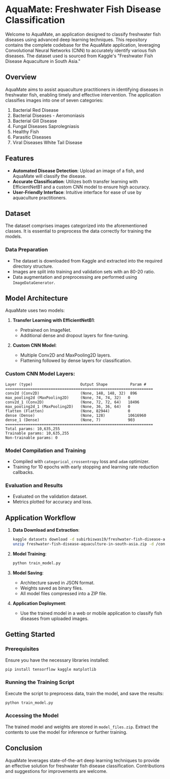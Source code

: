# AquaMate: Freshwater Fish Disease Classification

Welcome to AquaMate, an application designed to classify freshwater fish diseases using advanced deep learning techniques. This repository contains the complete codebase for the AquaMate application, leveraging Convolutional Neural Networks (CNN) to accurately identify various fish diseases. The dataset used is sourced from Kaggle's "Freshwater Fish Disease Aquaculture in South Asia."

## Overview

AquaMate aims to assist aquaculture practitioners in identifying diseases in freshwater fish, enabling timely and effective intervention. The application classifies images into one of seven categories:

1. Bacterial Red Disease
2. Bacterial Diseases - Aeromoniasis
3. Bacterial Gill Disease
4. Fungal Diseases Saprolegniasis
5. Healthy Fish
6. Parasitic Diseases
7. Viral Diseases White Tail Disease

## Features

- **Automated Disease Detection**: Upload an image of a fish, and AquaMate will classify the disease.
- **Accurate Classification**: Utilizes both transfer learning with EfficientNetB1 and a custom CNN model to ensure high accuracy.
- **User-Friendly Interface**: Intuitive interface for ease of use by aquaculture practitioners.

## Dataset

The dataset comprises images categorized into the aforementioned classes. It is essential to preprocess the data correctly for training the models.

### Data Preparation

- The dataset is downloaded from Kaggle and extracted into the required directory structure.
- Images are split into training and validation sets with an 80-20 ratio.
- Data augmentation and preprocessing are performed using `ImageDataGenerator`.

## Model Architecture

AquaMate uses two models:

1. **Transfer Learning with EfficientNetB1**:
    - Pretrained on ImageNet.
    - Additional dense and dropout layers for fine-tuning.

2. **Custom CNN Model**:
    - Multiple Conv2D and MaxPooling2D layers.
    - Flattening followed by dense layers for classification.

### Custom CNN Model Layers:

```plaintext
Layer (type)                     Output Shape          Param #
=================================================================
conv2d (Conv2D)                  (None, 148, 148, 32)  896
max_pooling2d (MaxPooling2D)     (None, 74, 74, 32)   0
conv2d_1 (Conv2D)                (None, 72, 72, 64)   18496
max_pooling2d_1 (MaxPooling2D)   (None, 36, 36, 64)   0
flatten (Flatten)                (None, 82944)        0
dense (Dense)                    (None, 128)          10616960
dense_1 (Dense)                  (None, 7)            903
=================================================================
Total params: 10,635,255
Trainable params: 10,635,255
Non-trainable params: 0
```

### Model Compilation and Training

- Compiled with `categorical_crossentropy` loss and `adam` optimizer.
- Training for 10 epochs with early stopping and learning rate reduction callbacks.

### Evaluation and Results

- Evaluated on the validation dataset.
- Metrics plotted for accuracy and loss.

## Application Workflow

1. **Data Download and Extraction**:
    ```bash
    kaggle datasets download -d subirbiswas19/freshwater-fish-disease-aquaculture-in-south-asia
    unzip freshwater-fish-disease-aquaculture-in-south-asia.zip -d /content/data/
    ```

2. **Model Training**:
    ```bash
    python train_model.py
    ```

3. **Model Saving**:
    - Architecture saved in JSON format.
    - Weights saved as binary files.
    - All model files compressed into a ZIP file.

4. **Application Deployment**:
    - Use the trained model in a web or mobile application to classify fish diseases from uploaded images.

## Getting Started

### Prerequisites

Ensure you have the necessary libraries installed:

```bash
pip install tensorflow kaggle matplotlib
```

### Running the Training Script

Execute the script to preprocess data, train the model, and save the results:

```bash
python train_model.py
```

### Accessing the Model

The trained model and weights are stored in `model_files.zip`. Extract the contents to use the model for inference or further training.

## Conclusion

AquaMate leverages state-of-the-art deep learning techniques to provide an effective solution for freshwater fish disease classification. Contributions and suggestions for improvements are welcome.
